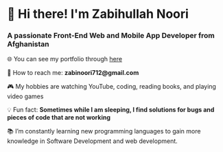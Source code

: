 <h1 align="left">👋 Hi there! I'm Zabihullah Noori</h1>
<h3 align="left"> A passionate Front-End Web and Mobile App Developer from Afghanistan</h3>
<div align="left">
  <p>🌐 You can see my portfolio through <a href="https://zabihullahnooriwardak.github.io/Zabih-portfolio/" target="_blank">here</a></p> 
  <p>📧 How to reach me: <strong>zabinoori712@gmail.com</strong></p>
  <p>🎮 My hobbies are watching YouTube, coding, reading books, and playing video games</p>
  <p>💡 Fun fact: <strong>Sometimes while I am sleeping, I find solutions for bugs and pieces of code that are not working</strong></p>
  <p>📚 I’m constantly learning new programming languages to gain more knowledge in Software Development and web development.</p>
</div>
